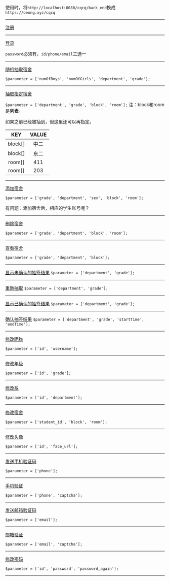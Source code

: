 使用时，将`http://localhost:8080/cqcq/back_end`换成`https://oeong.xyz/cqcq`

---

[注册](http://localhost:8080/cqcq/back_end/public/index.php/index/user/sign)

---

[登录](http://localhost:8080/cqcq/back_end/public/index.php/index/user/login)

`password`必须有，`id/phone/email`三选一

---

[随机抽取宿舍](http://localhost:8080/cqcq/back_end/public/index.php/index/Draw/draw)

`$parameter = ['numOfBoys', 'numOfGirls', 'department', 'grade'];`

---

[抽取指定宿舍](http://localhost:8080/cqcq/back_end/public/index.php/index/Draw/customize)

`$parameter = ['department', 'grade', 'block', 'room'];`
注：block和room是**列表**。

如果之前已经被抽到，但这里还可以再指定。

| **KEY** | **VALUE** |
| :-----: | :-------: |
| block[] |   中二    |
| block[] |   东二    |
| room[]  |    411    |
| room[]  |    203    |

---

[添加宿舍](http://localhost:8080/cqcq/back_end/public/index.php/index/dormitory/insert)

`$parameter = ['grade', 'department', 'sex', 'block', 'room'];`

有问题：添加宿舍后，相应的学生账号呢？

---

[删除宿舍](http://localhost:8080/cqcq/back_end/public/index.php/index/dormitory/delete)

`$parameter = ['grade', 'department', 'block', 'room'];`

---


[查看宿舍](http://localhost:8080/cqcq/back_end/public/index.php/index/dormitory/examine)

`$parameter = ['grade', 'department', 'block'];`

---
[显示未确认的抽签结果](http://localhost:8080/cqcq/back_end/public/index.php/index/draw/displayUnconfirmedResults)
`$parameter = ['department', 'grade'];`

---
[重新抽取](http://localhost:8080/cqcq/back_end/public/index.php/index/draw/redraw)
`$parameter = ['department', 'grade'];`

---

[显示已确认的抽签结果](http://localhost:8080/cqcq/back_end/public/index.php/index/draw/displayConfirmedResults)
`$parameter = ['department', 'grade'];`

---

[确认抽签结果](http://localhost:8080/cqcq/back_end/public/index.php/index/draw/verifyResults)
`$parameter = ['department', 'grade', 'startTime', 'endTime'];
`

---

[修改昵称](http://localhost:8080/cqcq/back_end/public/index.php/index/change/changeUsername)

`$parameter = ['id', 'username'];`

---

[修改年级](http://localhost:8080/cqcq/back_end/public/index.php/index/change/changeGrade)

`$parameter = ['id', 'grade'];`

---

[修改系](http://localhost:8080/cqcq/back_end/public/index.php/index/change/changeDepartment)

`$parameter = ['id', 'department'];`

---

[修改宿舍](http://localhost:8080/cqcq/back_end/public/index.php/index/change/changeDormNumber)

`$parameter = ['student_id', 'block', 'room'];`

---

[修改头像](http://localhost:8080/cqcq/back_end/public/index.php/index/change/changeFace)

`$parameter = ['id', 'face_url'];`

---

[发送手机验证码](http://localhost:8080/cqcq/back_end/public/index.php/index/forget/sendSms)

`$parameter = ['phone'];`

---

[手机验证](http://localhost:8080/cqcq/back_end/public/index.php/index/forget/verifyPhone)

`$parameter = ['phone', 'captcha'];`

---

[发送邮箱验证码](http://localhost:8080/cqcq/back_end/public/index.php/index/forget/sendMailCaptcha)

`$parameter = ['email'];`

---

[邮箱验证](http://localhost:8080/cqcq/back_end/public/index.php/index/forget/verifyEmail)

`$parameter = ['email', 'captcha'];`

---

[修改密码](http://localhost:8080/cqcq/back_end/public/index.php/index/forget/changePassword)

`$parameter = ['id', 'password', 'password_again'];`

---
